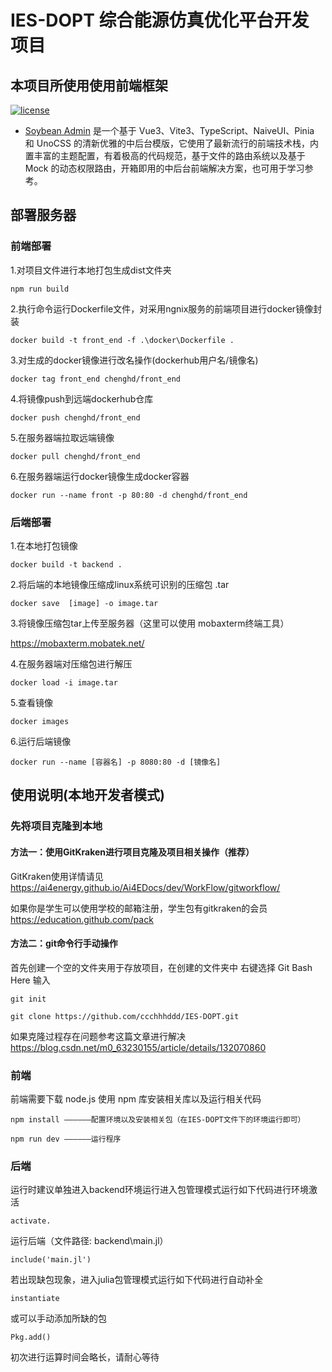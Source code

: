 # IES-DOPT 综合能源仿真优化平台开发项目

## 本项目所使用使用前端框架

[![license](https://img.shields.io/badge/license-MIT-green.svg)](./LICENSE)

- [Soybean Admin](https://github.com/honghuangdc/soybean-admin) 是一个基于 Vue3、Vite3、TypeScript、NaiveUI、Pinia 和 UnoCSS 的清新优雅的中后台模版，它使用了最新流行的前端技术栈，内置丰富的主题配置，有着极高的代码规范，基于文件的路由系统以及基于 Mock 的动态权限路由，开箱即用的中后台前端解决方案，也可用于学习参考。



## 部署服务器

### 前端部署

1.对项目文件进行本地打包生成dist文件夹
```
npm run build
```
2.执行命令运行Dockerfile文件，对采用ngnix服务的前端项目进行docker镜像封装
```
docker build -t front_end -f .\docker\Dockerfile .
```
3.对生成的docker镜像进行改名操作(dockerhub用户名/镜像名)
```
docker tag front_end chenghd/front_end
```
4.将镜像push到远端dockerhub仓库
```
docker push chenghd/front_end
```
5.在服务器端拉取远端镜像
```
docker pull chenghd/front_end
```
6.在服务器端运行docker镜像生成docker容器
```
docker run --name front -p 80:80 -d chenghd/front_end
```

### 后端部署
1.在本地打包镜像

```
docker build -t backend .
```

2.将后端的本地镜像压缩成linux系统可识别的压缩包  .tar

```
docker save  [image] -o image.tar
```

3.将镜像压缩包tar上传至服务器（这里可以使用 mobaxterm终端工具）

https://mobaxterm.mobatek.net/

4.在服务器端对压缩包进行解压

```
docker load -i image.tar
```

5.查看镜像

```
docker images
```

6.运行后端镜像

```
docker run --name [容器名] -p 8080:80 -d [镜像名]
```



## 使用说明(本地开发者模式)

### 先将项目克隆到本地
#### 方法一：使用GitKraken进行项目克隆及项目相关操作（推荐）
GitKraken使用详情请见 https://ai4energy.github.io/Ai4EDocs/dev/WorkFlow/gitworkflow/

如果你是学生可以使用学校的邮箱注册，学生包有gitkraken的会员 https://education.github.com/pack

#### 方法二：git命令行手动操作
首先创建一个空的文件夹用于存放项目，在创建的文件夹中 右键选择 Git Bash Here
输入

```
git init
```

```
git clone https://github.com/ccchhhddd/IES-DOPT.git
```

如果克隆过程存在问题参考这篇文章进行解决
https://blog.csdn.net/m0_63230155/article/details/132070860

### 前端

前端需要下载 node.js 使用 npm 库安装相关库以及运行相关代码

```
npm install ——————配置环境以及安装相关包（在IES-DOPT文件下的环境运行即可）
```

```
npm run dev ——————运行程序
```

### 后端

运行时建议单独进入backend环境运行进入包管理模式运行如下代码进行环境激活

```
activate.
```

运行后端（文件路径:   backend\main.jl）

```
include('main.jl')
```

若出现缺包现象，进入julia包管理模式运行如下代码进行自动补全

```
instantiate
```

或可以手动添加所缺的包

```
Pkg.add()
```

初次进行运算时间会略长，请耐心等待


